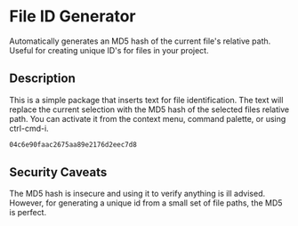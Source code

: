 # File ID Generator

Automatically generates an MD5 hash of the current file's relative path. Useful for creating unique ID's for files in your project.

## Description

This is a simple package that inserts text for file identification. The text will replace the current selection with the MD5 hash of the selected files relative path. You can activate it from the context menu, command palette, or using ctrl-cmd-i.

```html
04c6e90faac2675aa89e2176d2eec7d8
```

## Security Caveats ##

The MD5 hash is insecure and using it to verify anything is ill advised. However, for generating a unique id from a small set of file paths, the MD5 is perfect.


